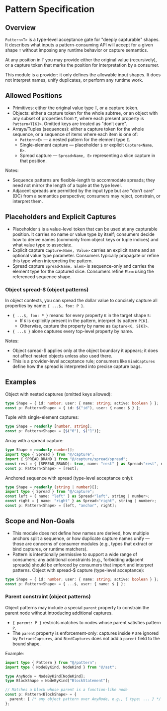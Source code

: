 # Pattern Specification

## Overview

`Pattern<T>` is a type-level acceptance gate for "deeply capturable" shapes. It
describes what inputs a pattern-consuming API will accept for a given shape `T`
without imposing any runtime behavior or capture semantics.

At any position in `T` you may provide either the original value (recursively),
or a capture token that marks the position for interpretation by a consumer.

This module is a provider: it only defines the allowable input shapes. It does
not interpret names, unify duplicates, or perform any runtime work.

## Allowed Positions

- Primitives: either the original value type `T`, or a capture token.
- Objects: either a capture token for the whole subtree, or an object with any
  subset of properties from `T`, where each present property is
  `Pattern<T[K]>`. Omitted keys are treated as "don’t care".
- Arrays/Tuples (sequences): either a capture token for the whole sequence, or a
  sequence of items where each item is one of:
  - `Pattern<E>` — a nested pattern for the element type `E`.
  - Single-element capture — placeholder `$` or explicit `Capture<Name, E>`.
  - Spread capture — `Spread<Name, E>` representing a slice capture in that
    position.

Notes:

- Sequence patterns are flexible-length to accommodate spreads; they need not
  mirror the length of a tuple at the type level.
- Adjacent spreads are permitted by the input type but are "don’t care" (DC)
  from a semantics perspective; consumers may reject, constrain, or interpret
  them.

## Placeholders and Explicit Captures

- Placeholder `$` is a value-level token that can be used at any capturable
  position. It carries no name or value type by itself; consumers decide how to
  derive names (commonly from object keys or tuple indices) and what value type
  to associate.
- Explicit capture `Capture<Name, Value>` carries an explicit name and an
  optional value type parameter. Consumers typically propagate or refine this
  type when interpreting the pattern.
- Spread capture `Spread<Name, Elem>` is sequence-only and carries the element
  type for the captured slice. Consumers refine `Elem` using the referenced
  sequence shape.

### Object spread-$ (object patterns)

In object contexts, you can spread the dollar value to concisely capture all
properties by name: `{ ...$, foo: P }`.

- `{ ...$, foo: P }` means: for every property `K` in the target shape `S`:
  - If `K` is explicitly present in the pattern, interpret its pattern `P[K]`.
  - Otherwise, capture the property by name as `Capture<K, S[K]>`.
- `{ ...$ }` alone captures every top-level property by name.

Notes:
- Object spread-$ applies only at the object boundary it appears; it does not
  affect nested objects unless also used there.
- This is a provider-level acceptance rule; consumers like `BindCaptures`
  define how the spread is interpreted into precise capture bags.

## Examples

Object with nested captures (omitted keys allowed):

```ts
type Shape = { id: number; user: { name: string; active: boolean } };
const p: Pattern<Shape> = { id: $("id"), user: { name: $ } };
```

Tuple with single-element captures:

```ts
type Shape = readonly [number, string];
const p: Pattern<Shape> = [$("0"), $("1")];
```

Array with a spread capture:

```ts
type Shape = readonly number[];
import type { Spread } from "@/capture";
import { SPREAD_BRAND } from "@/capture/spread/spread";
const rest = { [SPREAD_BRAND]: true, name: "rest" } as Spread<"rest", number>;
const p: Pattern<Shape> = [rest];
```

Anchored sequence with spread (type-level acceptance only):

```ts
type Shape = readonly (string | number)[];
import type { Spread } from "@/capture";
const left = { name: "left" } as Spread<"left", string | number>;
const right = { name: "right" } as Spread<"right", string | number>;
const p: Pattern<Shape> = [left, "anchor", right];
```

## Scope and Non‑Goals

- This module does not define how names are derived, how multiple anchors split
  a sequence, or how duplicate capture names unify — those are concerns of
  consumer modules (e.g., types that extract or bind captures, or runtime
  matchers).
- Pattern is intentionally permissive to support a wide range of consumers; any
  additional constraints (e.g., forbidding adjacent spreads) should be enforced
  by consumers that import and interpret patterns.
Object with spread-$ capture (type-level acceptance):

```ts
type Shape = { id: number; user: { name: string; active: boolean } };
const p: Pattern<Shape> = { ...$, user: { name: $ } };
```

### Parent constraint (object patterns)

Object patterns may include a special `parent` property to constrain the parent
node without introducing additional captures.

- `{ parent: P }` restricts matches to nodes whose parent satisfies pattern `P`.
- The `parent` property is enforcement-only: captures inside `P` are ignored by
  `ExtractCaptures`, and `BindCaptures` does not add a `parent` field to the
  bound shape.

Example:

```ts
import type { Pattern } from "@/pattern";
import type { NodeByKind, NodeKind } from "@/ast";

type AnyNode = NodeByKind[NodeKind];
type BlockShape = NodeByKind["BlockStatement"];

// Matches a block whose parent is a function-like node
const p: Pattern<BlockShape> = {
  parent: { /* any object pattern over AnyNode, e.g., { type: ... } */ },
};
```
